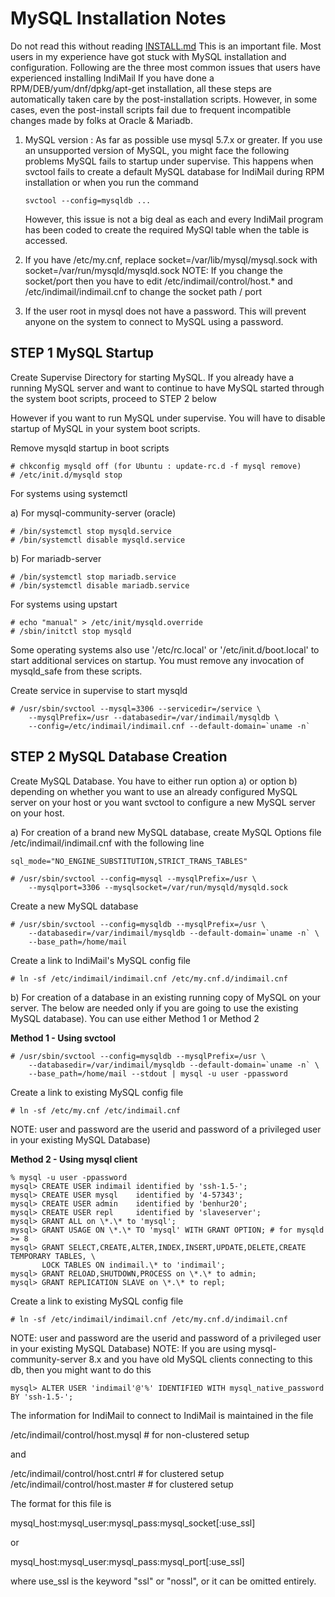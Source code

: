 # MySQL Installation Notes

Do not read this without reading [INSTALL.md](INSTALL-indimail.md) This is an important file. Most users in my experience have got stuck with MySQL installation and configuration. Following are the three most common issues that users have experienced installing IndiMail If you have done a RPM/DEB/yum/dnf/dpkg/apt-get installation, all these steps are automatically taken care by the post-installation scripts. However, in some cases, even the post-install scripts fail due to frequent incompatible changes made by folks at Oracle & Mariadb.

1. MySQL version : As far as possible use mysql 5.7.x or greater. If you use an unsupported version of MySQL, you might face the following problems
   MySQL fails to startup under supervise. This happens when svctool fails to create a default MySQL database for IndiMail
   during RPM installation or when you run the command

   ```
   svctool --config=mysqldb ...
   ```
   However, this issue is not a big deal as each and every IndiMail program has been coded to create the required MySQl table when the table is accessed.

2. If you have /etc/my.cnf, replace socket=/var/lib/mysql/mysql.sock with socket=/var/run/mysqld/mysqld.sock 
   NOTE: If you change the socket/port then you have to edit /etc/indimail/control/host.\*
   and /etc/indimail/indimail.cnf to change the socket path / port

3. If the user root in mysql does not have a password. This will prevent anyone on the system to connect to MySQL using a password.

## STEP 1  MySQL Startup ##
Create Supervise Directory for starting MySQL. If you already have a running MySQL
server and want to continue to have MySQL started through the system boot scripts,
proceed to STEP 2 below

However if you want to run MySQL under supervise. You will have to disable startup of MySQL
in your system boot scripts.
    
Remove mysqld startup in boot scripts

```
# chkconfig mysqld off (for Ubuntu : update-rc.d -f mysql remove)
# /etc/init.d/mysqld stop
```

For systems using systemctl

a) For mysql-community-server (oracle)

```
# /bin/systemctl stop mysqld.service
# /bin/systemctl disable mysqld.service
```

b) For mariadb-server

```
# /bin/systemctl stop mariadb.service
# /bin/systemctl disable mariadb.service
```

For systems using upstart

```
# echo "manual" > /etc/init/mysqld.override
# /sbin/initctl stop mysqld
```

Some operating systems also use '/etc/rc.local' or '/etc/init.d/boot.local' to start additional services on startup. You must remove any invocation of mysqld_safe from these scripts.

Create service in supervise to start mysqld

```
# /usr/sbin/svctool --mysql=3306 --servicedir=/service \
    --mysqlPrefix=/usr --databasedir=/var/indimail/mysqldb \
    --config=/etc/indimail/indimail.cnf --default-domain=`uname -n`
```

## STEP 2  MySQL Database Creation ##

Create MySQL Database. You have to either run option a) or option b) depending on whether you want to use an already configured MySQL server on your host or you want svctool to configure a new MySQL server on your host.

a) For creation of a brand new MySQL database, create MySQL Options file /etc/indimail/indimail.cnf with the following line

```
sql_mode="NO_ENGINE_SUBSTITUTION,STRICT_TRANS_TABLES"

```

```
# /usr/sbin/svctool --config=mysql --mysqlPrefix=/usr \
    --mysqlport=3306 --mysqlsocket=/var/run/mysqld/mysqld.sock
```

Create a new MySQL database

```
# /usr/sbin/svctool --config=mysqldb --mysqlPrefix=/usr \
    --databasedir=/var/indimail/mysqldb --default-domain=`uname -n` \
    --base_path=/home/mail
```

Create a link to IndiMail's MySQL config file

```
# ln -sf /etc/indimail/indimail.cnf /etc/my.cnf.d/indimail.cnf
```

b) For creation of a database in an existing running copy of MySQL on your server. The below are needed only if you are going to use the existing MySQL database).  You can use either Method 1 or Method 2

**Method 1 - Using svctool**

```
# /usr/sbin/svctool --config=mysqldb --mysqlPrefix=/usr \
    --databasedir=/var/indimail/mysqldb --default-domain=`uname -n` \
    --base_path=/home/mail --stdout | mysql -u user -ppassword
```

Create a link to existing MySQL config file

```
# ln -sf /etc/my.cnf /etc/indimail.cnf
```

NOTE: user and password are the userid and password of a privileged user in your existing MySQL Database)

**Method 2 - Using mysql client**

```
% mysql -u user -ppassword
mysql> CREATE USER indimail identified by 'ssh-1.5-';
mysql> CREATE USER mysql    identified by '4-57343';
mysql> CREATE USER admin    identified by 'benhur20';
mysql> CREATE USER repl     identified by 'slaveserver';
mysql> GRANT ALL on \*.\* to 'mysql';
mysql> GRANT USAGE ON \*.\* TO 'mysql' WITH GRANT OPTION; # for mysqld >= 8
mysql> GRANT SELECT,CREATE,ALTER,INDEX,INSERT,UPDATE,DELETE,CREATE TEMPORARY TABLES, \
       LOCK TABLES ON indimail.\* to 'indimail';
mysql> GRANT RELOAD,SHUTDOWN,PROCESS on \*.\* to admin;
mysql> GRANT REPLICATION SLAVE on \*.\* to repl;
```

Create a link to existing MySQL config file

```
# ln -sf /etc/indimail/indimail.cnf /etc/my.cnf.d/indimail.cnf
```

NOTE: user and password are the userid and password of a privileged user in your existing MySQL Database)
NOTE: If you are using mysql-community-server 8.x and you have old MySQL clients connecting to this db, then you might want to do this

```
mysql> ALTER USER 'indimail'@'%' IDENTIFIED WITH mysql_native_password BY 'ssh-1.5-';
```

The information for IndiMail to connect to IndiMail is maintained in the file

/etc/indimail/control/host.mysql    # for non-clustered setup

and

/etc/indimail/control/host.cntrl    # for clustered setup
/etc/indimail/control/host.master   # for clustered setup

The format for this file is

mysql_host:mysql_user:mysql_pass:mysql_socket[:use_ssl]

or

mysql_host:mysql_user:mysql_pass:mysql_port[:use_ssl]

where use_ssl is the keyword "ssl" or "nossl", or it can be omitted entirely.
